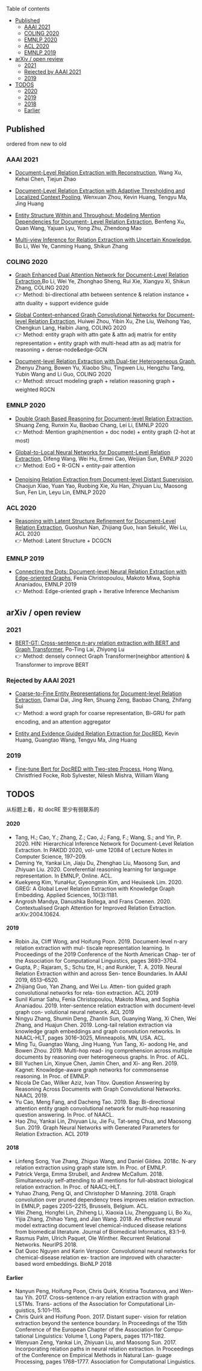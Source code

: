 
Table of contents

- [Published](#published)
  - [AAAI 2021](#aaai-2021)
  - [COLING 2020](#coling-2020)
  - [EMNLP 2020](#emnlp-2020)
  - [ACL 2020](#acl-2020)
  - [EMNLP 2019](#emnlp-2019)
- [arXiv / open review](#arxiv--open-review)
  - [2021](#2021)
  - [Rejected by AAAI 2021](#rejected-by-aaai-2021)
  - [2019](#2019)
- [TODOS](#todos)
    - [2020](#2020)
    - [2019](#2019-1)
    - [2018](#2018)
    - [Earlier](#earlier)


## Published

ordered from new to old

### AAAI 2021

* [Document-Level Relation Extraction with Reconstruction](https://arxiv.org/abs/2012.11384), Wang Xu, Kehai Chen, Tiejun Zhao 

* [Document-Level Relation Extraction with Adaptive Thresholding and Localized Context Pooling](https://arxiv.org/abs/2010.11304), Wenxuan Zhou, Kevin Huang, Tengyu Ma, Jing Huang

* [Entity Structure Within and Throughout: Modeling Mention Dependencies for Document- Level Relation Extraction](), Benfeng Xu, Quan Wang, Yajuan Lyu, Yong Zhu, Zhendong Mao

* [Multi-view Inference for Relation Extraction with Uncertain Knowledge](https://www.researchgate.net/publication/347879225_Multi-view_Inference_for_Relation_Extraction_with_Uncertain_Knowledge), Bo Li, Wei Ye, Canming Huang, Shikun Zhang

### COLING 2020

* [Graph Enhanced Dual Attention Network for Document-Level Relation Extraction](https://www.aclweb.org/anthology/2020.coling-main.136/),Bo Li, Wei Ye, Zhonghao Sheng, Rui Xie, Xiangyu Xi, Shikun Zhang, COLING 2020
  <br> 👉 Method: bi-directional attn between sentence & relation instance + attn duality + support evidence guide

* [Global Context-enhanced Graph Convolutional Networks for Document-level Relation Extraction](https://www.aclweb.org/anthology/2020.coling-main.461/), Huiwei Zhou, Yibin Xu, Zhe Liu, Weihong Yao, Chengkun Lang, Haibin Jiang, COLING 2020
  <br> 👉 Method: entity graph with attn gate & attn adj matrix for entity representation + entity graph with multi-head attn as adj matrix for reasoning + dense-node&edge-GCN

* [Document-level Relation Extraction with Dual-tier Heterogeneous Graph](https://www.aclweb.org/anthology/2020.coling-main.143/), Zhenyu Zhang, Bowen Yu, Xiaobo Shu, Tingwen Liu, Hengzhu Tang, Yubin Wang and Li Guo, COLING 2020
  <br> 👉 Method: strcuct modeling graph + relation reasoning graph + weighted RGCN

### EMNLP 2020

* [Double Graph Based Reasoning for Document-level Relation Extraction](https://arxiv.org/abs/2009.13752), Shuang Zeng, Runxin Xu, Baobao Chang, Lei Li, EMNLP 2020
  <br> 👉 Method: Mention graph(mention + doc node) + entity graph (2-hot at most)

* [Global-to-Local Neural Networks for Document-Level Relation Extraction](https://www.aclweb.org/anthology/2020.emnlp-main.303), Difeng Wang, Wei Hu, Ermei Cao, Weijian Sun, EMNLP 2020
  <br> 👉 Method: EoG + R-GCN + entity-pair attention

* [Denoising Relation Extraction from Document-level Distant Supervision](https://arxiv.org/abs/2011.03888), Chaojun Xiao, Yuan Yao, Ruobing Xie, Xu Han, Zhiyuan Liu, Maosong Sun, Fen Lin, Leyu Lin, EMNLP 2020

### ACL 2020

* [Reasoning with Latent Structure Refinement for Document-Level Relation Extraction](https://arxiv.org/abs/2005.06312), Guoshun Nan, Zhijiang Guo, Ivan Sekulić, Wei Lu, ACL 2020
  <br> 👉 Method: Latent Structure + DCGCN

### EMNLP 2019

* [Connecting the Dots: Document-level Neural Relation Extraction with Edge-oriented Graphs](https://arxiv.org/abs/1909.00228), Fenia Christopoulou, Makoto Miwa, Sophia Ananiadou, EMNLP 2019
  <br> 👉 Method: Edge-oriented graph + Iterative Inference Mechanism

## arXiv / open review

### 2021

* [BERT-GT: Cross-sentence n-ary relation extraction with BERT and Graph Transformer](https://arxiv.org/abs/2101.04158), Po-Ting Lai, Zhiyong Lu
  <br> 👉 Method: densely connect Graph Transformer(neighbor attention) & Transformer to improve BERT

### Rejected by AAAI 2021

* [Coarse-to-Fine Entity Representations for Document-level Relation Extraction](https://arxiv.org/abs/2012.02507), Damai Dai, Jing Ren, Shuang Zeng, Baobao Chang, Zhifang Sui
  <br> 👉 Method: a word graph for coarse representation, Bi-GRU for path encoding, and an attention aggregator

* [Entity and Evidence Guided Relation Extraction for DocRED](https://arxiv.org/abs/2008.12283), Kevin Huang, Guangtao Wang, Tengyu Ma, Jing Huang

### 2019

* [Fine-tune Bert for DocRED with Two-step Process](https://arxiv.org/abs/1909.11898), Hong Wang, Christfried Focke, Rob Sylvester, Nilesh Mishra, William Wang

## TODOS

从标题上看，和 docRE 至少有弱联系的

#### 2020

* Tang, H.; Cao, Y.; Zhang, Z.; Cao, J.; Fang, F.; Wang, S.; and Yin, P. 2020. HIN: Hierarchical Inference Network for Document-Level Relation Extraction. In PAKDD 2020, vol- ume 12084 of Lecture Notes in Computer Science, 197–209.
* Deming Ye, Yankai Lin, Jiaju Du, Zhenghao Liu, Maosong Sun, and Zhiyuan Liu. 2020. Coreferential reasoning learning for language representation. In EMNLP, Online. ACL.
* Kuekyeng Kim, YunaHur, Gyeongmin Kim, and Heuiseok Lim. 2020. GREG: A Global Level Relation Extraction with Knowledge Graph Embedding. Applied Sciences, 10(3):1181.
* Angrosh Mandya, Danushka Bollega, and Frans Coenen. 2020. Contextualised Graph Attention for Improved Relation Extraction. arXiv:2004.10624.

#### 2019

* Robin Jia, Cliff Wong, and Hoifung Poon. 2019. Document-level n-ary relation extraction with mul- tiscale representation learning. In Proceedings of the 2019 Conference of the North American Chap- ter of the Association for Computational Linguistics, pages 3693–3704.
* Gupta, P.; Rajaram, S.; Schu ̈tze, H.; and Runkler, T. A. 2019. Neural Relation Extraction within and across Sen- tence Boundaries. In AAAI 2019, 6513–6520.
* Zhijiang Guo, Yan Zhang, and Wei Lu. Atten- tion guided graph convolutional networks for rela- tion extraction. ACL 2019
* Sunil Kumar Sahu, Fenia Christopoulou, Makoto Miwa, and Sophia Ananiadou. 2019. Inter-sentence relation extraction with document-level graph con- volutional neural network. ACL 2019
* Ningyu Zhang, Shumin Deng, Zhanlin Sun, Guanying Wang, Xi Chen, Wei Zhang, and Huajun Chen. 2019. Long-tail relation extraction via knowledge graph embeddings and graph convolution networks. In NAACL-HLT, pages 3016–3025, Minneapolis, MN, USA. ACL.
* Ming Tu, Guangtao Wang, Jing Huang, Yun Tang, Xi- aodong He, and Bowen Zhou. 2019. Multi-hop read- ing comprehension across multiple documents by reasoning over heterogeneous graphs. In Proc. of ACL.
* Bill Yuchen Lin, Xinyue Chen, Jamin Chen, and Xi- ang Ren. 2019. Kagnet: Knowledge-aware graph networks for commonsense reasoning. In Proc. of EMNLP.
* Nicola De Cao, Wilker Aziz, Ivan Titov. Question Answering by Reasoning Across Documents with Graph Convolutional Networks. NAACL 2019.
* Yu Cao, Meng Fang, and Dacheng Tao. 2019. Bag: Bi-directional attention entity graph convolutional network for multi-hop reasoning question answering. In Proc. of NAACL.
* Hao Zhu, Yankai Lin, Zhiyuan Liu, Jie Fu, Tat-seng Chua, and Maosong Sun. 2019. Graph Neural Networks with Generated Parameters for Relation Extraction. ACL 2019


#### 2018

* Linfeng Song, Yue Zhang, Zhiguo Wang, and Daniel Gildea. 2018c. N-ary relation extraction using graph state lstm. In Proc. of EMNLP.
* Patrick Verga, Emma Strubell, and Andrew McCallum. 2018. Simultaneously self-attending to all mentions for full-abstract biological relation extraction. In Proc. of NAACL-HLT.
* Yuhao Zhang, Peng Qi, and Christopher D Manning. 2018. Graph convolution over pruned dependency trees improves relation extraction. In EMNLP, pages 2205–2215, Brussels, Belgium. ACL.
* Wei Zheng, Hongfei Lin, Zhiheng Li, Xiaoxia Liu, Zhengguang Li, Bo Xu, Yijia Zhang, Zhihao Yang, and Jian Wang. 2018. An effective neural model extracting document level chemical-induced disease relations from biomedical literature. Journal of Biomedical Informatics, 83:1–9.
* Rasmus Palm, Ulrich Paquet, Ole Winther. Recurrent Relational Networks. NeurIPS 2018.
* Dat Quoc Nguyen and Karin Verspoor. Convolutional neural networks for chemical-disease relation ex- traction are improved with character-based word embeddings. BioNLP 2018



#### Earlier

* Nanyun Peng, Hoifung Poon, Chris Quirk, Kristina Toutanova, and Wen-tau Yih. 2017. Cross-sentence n-ary relation extraction with graph LSTMs. Trans- actions of the Association for Computational Lin- guistics, 5:101–115.
* Chris Quirk and Hoifung Poon. 2017. Distant super- vision for relation extraction beyond the sentence boundary. In Proceedings of the 15th Conference of the European Chapter of the Association for Compu- tational Linguistics: Volume 1, Long Papers, pages 1171–1182.
* Wenyuan Zeng, Yankai Lin, Zhiyuan Liu, and Maosong Sun. 2017. Incorporating relation paths in neural relation extraction. In Proceedings of the Conference on Empirical Methods in Natural Lan- guage Processing, pages 1768–1777. Association for Computational Linguistics.
